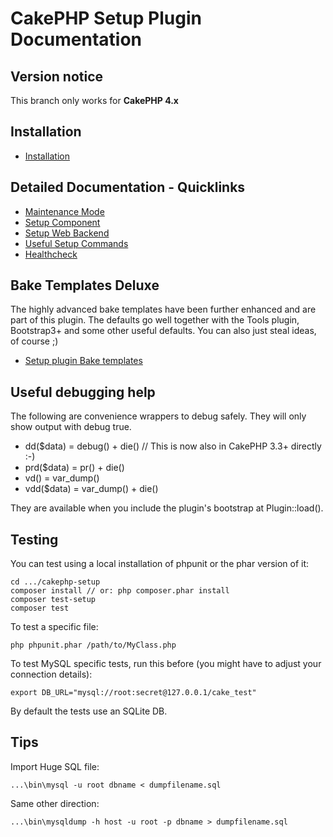 # CakePHP Setup Plugin Documentation

## Version notice

This branch only works for **CakePHP 4.x**

## Installation
* [Installation](Install.md)

## Detailed Documentation - Quicklinks
* [Maintenance Mode](Maintenance/Maintenance.md)
* [Setup Component](Component/Setup.md)
* [Setup Web Backend](Controller/Setup.md)
* [Useful Setup Commands](Console/Commands.md)
* [Healthcheck](Maintenance/Healthcheck.md)

## Bake Templates Deluxe
The highly advanced bake templates have been further enhanced and are part of this plugin.
The defaults go well together with the Tools plugin, Bootstrap3+ and some other useful defaults.
You can also just steal ideas, of course ;)
* [Setup plugin Bake templates](Console/Bake.md)

## Useful debugging help
The following are convenience wrappers to debug safely. They will only show output with debug true.

* dd($data) = debug() + die() // This is now also in CakePHP 3.3+ directly :-)
* prd($data) = pr() + die()
* vd() = var_dump()
* vdd($data) = var_dump() + die()

They are available when you include the plugin's bootstrap at Plugin::load().

## Testing
You can test using a local installation of phpunit or the phar version of it:

    cd .../cakephp-setup
    composer install // or: php composer.phar install
    composer test-setup
    composer test

To test a specific file:

    php phpunit.phar /path/to/MyClass.php

To test MySQL specific tests, run this before (you might have to adjust your connection details):
```
export DB_URL="mysql://root:secret@127.0.0.1/cake_test"
```
By default the tests use an SQLite DB.

## Tips

Import Huge SQL file:

    ...\bin\mysql -u root dbname < dumpfilename.sql

Same other direction:

    ...\bin\mysqldump -h host -u root -p dbname > dumpfilename.sql
